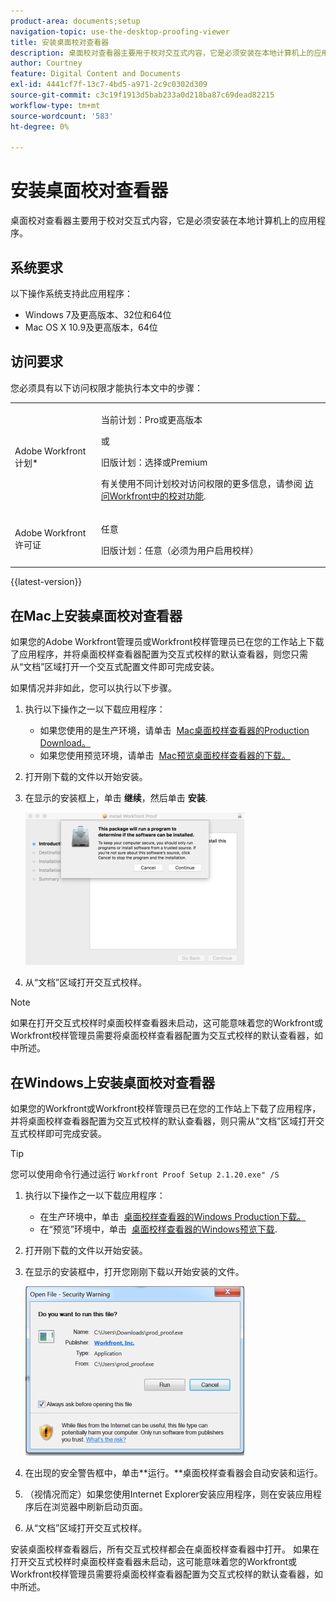 ```yaml
---
product-area: documents;setup
navigation-topic: use-the-desktop-proofing-viewer
title: 安装桌面校对查看器
description: 桌面校对查看器主要用于校对交互式内容，它是必须安装在本地计算机上的应用程序。
author: Courtney
feature: Digital Content and Documents
exl-id: 4441cf7f-13c7-4bd5-a971-2c9c0302d309
source-git-commit: c3c19f1913d5bab233a0d218ba87c69dead82215
workflow-type: tm+mt
source-wordcount: '583'
ht-degree: 0%

---
```


# 安装桌面校对查看器

桌面校对查看器主要用于校对交互式内容，它是必须安装在本地计算机上的应用程序。

## 系统要求

以下操作系统支持此应用程序：

* Windows 7及更高版本、32位和64位
* Mac OS X 10.9及更高版本，64位

## 访问要求

您必须具有以下访问权限才能执行本文中的步骤：

<table style="table-layout:auto"> 
 <col> 
 <col> 
 <tbody> 
  <tr> 
   <td role="rowheader">Adobe Workfront计划*</td> 
   <td> <p>当前计划：Pro或更高版本</p> <p>或</p> <p>旧版计划：选择或Premium</p> <p>有关使用不同计划校对访问权限的更多信息，请参阅 <a href="/help/quicksilver/administration-and-setup/manage-workfront/configure-proofing/access-to-proofing-functionality.md" class="MCXref xref">访问Workfront中的校对功能</a>.</p> </td> 
  </tr> 
  <tr> 
   <td role="rowheader">Adobe Workfront许可证</td> 
   <td> <p>任意</p> <p>旧版计划：任意（必须为用户启用校样）</p> </td> 
  </tr> 
 </tbody> 
</table>

{{latest-version}}

## 在Mac上安装桌面校对查看器

如果您的Adobe Workfront管理员或Workfront校样管理员已在您的工作站上下载了应用程序，并将桌面校样查看器配置为交互式校样的默认查看器，则您只需从“文档”区域打开一个交互式配置文件即可完成安装。

如果情况并非如此，您可以执行以下步骤。

1. 执行以下操作之一以下载应用程序：

   * 如果您使用的是生产环境，请单击  [Mac桌面校样查看器的Production Download。](https://assets.proofhq.com/nativeviewer/desktop_viewer/Workfront+Proof-2.1.23.pkg)
   * 如果您使用预览环境，请单击  [Mac预览桌面校样查看器的下载。](https://assets.preview.proofhq.com/nativeviewer/desktop_viewer/Workfront+Proof+Preview-2.1.23.pkg)

1. 打开刚下载的文件以开始安装。
1. 在显示的安装框上，单击 **继续**，然后单击 **安装**.

   ![00000776.png](assets/00000776-350x244.png)

1. 从“文档”区域打开交互式校样。

>[!NOTE]
>
>如果在打开交互式校样时桌面校样查看器未启动，这可能意味着您的Workfront或Workfront校样管理员需要将桌面校样查看器配置为交互式校样的默认查看器，如中所述。

## 在Windows上安装桌面校对查看器

如果您的Workfront或Workfront校样管理员已在您的工作站上下载了应用程序，并将桌面校样查看器配置为交互式校样的默认查看器，则只需从“文档”区域打开交互式校样即可完成安装。

>[!TIP]
您可以使用命令行通过运行 `Workfront Proof Setup 2.1.20.exe" /S`

1. 执行以下操作之一以下载应用程序：

   * 在生产环境中，单击  [桌面校样查看器的Windows Production下载。](https://assets.proofhq.com/nativeviewer/desktop_viewer/Workfront+Proof+Setup+2.1.23.exe)
   * 在“预览”环境中，单击  [桌面校样查看器的Windows预览下载](https://assets.preview.proofhq.com/nativeviewer/desktop_viewer/Workfront+Proof+Preview+Setup+2.1.23.exe).

1. 打开刚下载的文件以开始安装。
1. 在显示的安装框中，打开您刚刚下载以开始安装的文件。

   ![Screen_Shot_2018-05-02_at_10.56.55_AM.png](assets/screen-shot-2018-05-02-at-10.56.55-am-350x271.png)

1. 在出现的安全警告框中，单击**运行。**桌面校样查看器会自动安装和运行。 
1. （视情况而定）如果您使用Internet Explorer安装应用程序，则在安装应用程序后在浏览器中刷新启动页面。
1. 从“文档”区域打开交互式校样。

安装桌面校样查看器后，所有交互式校样都会在桌面校样查看器中打开。 如果在打开交互式校样时桌面校样查看器未启动，这可能意味着您的Workfront或Workfront校样管理员需要将桌面校样查看器配置为交互式校样的默认查看器，如中所述。
